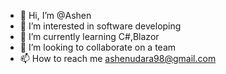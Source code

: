 - 👋 Hi, I’m @Ashen
- 👀 I’m interested in software developing
- 🌱 I’m currently learning C#,Blazor
- 💞️ I’m looking to collaborate on a team
- 📫 How to reach me ashenudara98@gmail.com

<!---
Ashenpkr/Ashenpkr is a ✨ special ✨ repository because its `README.md` (this file) appears on your GitHub profile.
You can click the Preview link to take a look at your changes.
--->

